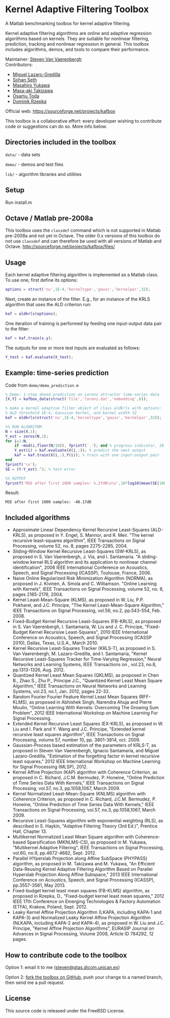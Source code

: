 ﻿Kernel Adaptive Filtering Toolbox
=================================

A Matlab benchmarking toolbox for kernel adaptive filtering. 

Kernel adaptive filtering algorithms are online and adaptive regression algorithms based on kernels. They are suitable for nonlinear filtering, prediction, tracking and nonlinear regression in general. This toolbox includes algorithms, demos, and tools to compare their performance.

Maintainer: [Steven Van Vaerenbergh](http://gtas.unican.es/people/steven)  
Contributors:  
- [Miguel Lazaro-Gredilla](http://www.tsc.uc3m.es/~miguel)  
- [Sohan Seth](http://www.sohanseth.com/)  
- [Masahiro Yukawa](http://www.ykw.elec.keio.ac.jp/yukawa/)  
- [Masa-aki Takizawa](http://www.ykw.elec.keio.ac.jp/member.html)  
- [Osamu Toda](http://www.ykw.elec.keio.ac.jp/member.html)  
- [Dominik Rzepka](http://home.agh.edu.pl/~drzepka/)  

Official web: https://sourceforge.net/projects/kafbox  

This toolbox is a collaborative effort: every developer wishing to contribute code or suggestions can do so. More info below.

Directories included in the toolbox
-----------------------------------
`data/` - data sets

`demo/` - demos and test files

`lib/` - algorithm libraries and utilities

Setup
-----

Run install.m

Octave / Matlab pre-2008a
-------------------------
This toolbox uses the `classdef` command which is not supported in Matlab pre-2008a and not yet in Octave. The older 0.x versions of this toolbox do not use `classdef` and can therefore be used with all versions of Matlab and Octave. http://sourceforge.net/projects/kafbox/files/

Usage
-----
Each kernel adaptive filtering algorithm is implemented as a Matlab class. To use one, first define its options:
```matlab
options = struct('nu',1E-4,'kerneltype','gauss','kernelpar',32);
```
Next, create an instance of the filter. E.g., for an instance of the KRLS algorithm that uses the ALD criterion run:
```matlab
kaf = aldkrls(options);
```
One iteration of training is performed by feeding one input-output data pair to the filter:
```matlab
kaf = kaf.train(x,y);
```
The outputs for one or more test inputs are evaluated as follows:
```matlab
Y_test = kaf.evaluate(X_test);
```

Example: time-series prediction
-------------------------------
Code from `demo/demo_prediction.m`
```matlab
% Demo: 1-step ahead prediction on Lorenz attractor time-series data
[X,Y] = kafbox_data(struct('file','lorenz.dat','embedding',6));

% make a kernel adaptive filter object of class aldkrls with options: 
% ALD threshold 1E-4, Gaussian kernel, and kernel width 32
kaf = aldkrls(struct('nu',1E-4,'kerneltype','gauss','kernelpar',32));

%% RUN ALGORITHM
N = size(X,1);
Y_est = zeros(N,1);
for i=1:N,
    if ~mod(i,floor(N/10)), fprintf('.'); end % progress indicator, 10 dots
    Y_est(i) = kaf.evaluate(X(i,:)); % predict the next output
    kaf = kaf.train(X(i,:),Y(i)); % train with one input-output pair
end
fprintf('\n');
SE = (Y-Y_est).^2; % test error

%% OUTPUT
fprintf('MSE after first 1000 samples: %.2fdB\n\n',10*log10(mean(SE(1001:end))));
```
Result:

    MSE after first 1000 samples: -40.17dB

Included algorithms
-------------------
- Approximate Linear Dependency Kernel Recursive Least-Squares (ALD-KRLS), as proposed in Y. Engel, S. Mannor, and R. Meir. "The kernel recursive least-squares algorithm", IEEE Transactions on Signal Processing, volume 52, no. 8, pages 2275-2285, 2004.
- Sliding-Window Kernel Recursive Least-Squares (SW-KRLS), as proposed in S. Van Vaerenbergh, J. Via, and I. Santamaria. "A sliding-window kernel RLS algorithm and its application to nonlinear channel identification", 2006 IEEE International Conference on Acoustics, Speech, and Signal Processing (ICASSP), Toulouse, France, 2006.
- Naive Online Regularized Risk Minimization Algorithm (NORMA), as proposed in J. Kivinen, A. Smola and C. Williamson. "Online Learning with Kernels", IEEE Transactions on Signal Processing, volume 52, no. 8, pages 2165-2176, 2004.
- Kernel Least-Mean-Square (KLMS), as proposed in W. Liu, P.P. Pokharel, and J.C. Principe, "The Kernel Least-Mean-Square Algorithm," IEEE Transactions on Signal Processing, vol.56, no.2, pp.543-554, Feb. 2008.
- Fixed-Budget Kernel Recursive Least-Squares (FB-KRLS), as proposed in S. Van Vaerenbergh, I. Santamaria, W. Liu and J. C. Principe, "Fixed-Budget Kernel Recursive Least-Squares", 2010 IEEE International Conference on Acoustics, Speech, and Signal Processing (ICASSP 2010), Dallas, Texas, U.S.A., March 2010.
- Kernel Recursive Least-Squares Tracker (KRLS-T), as proposed in S. Van Vaerenbergh, M. Lazaro-Gredilla, and I. Santamaria, "Kernel Recursive Least-Squares Tracker for Time-Varying Regression," Neural Networks and Learning Systems, IEEE Transactions on , vol.23, no.8, pp.1313-1326, Aug. 2012.
- Quantized Kernel Least Mean Squares (QKLMS), as proposed in Chen B., Zhao S., Zhu P., Principe J.C., "Quantized Kernel Least Mean Square Algorithm," IEEE Transactions on Neural Networks and Learning Systems, vol.23, no.1, Jan. 2012, pages 22-32.
- Random Fourier Fourier Feature Kernel Least Mean Squares (RFF-KLMS), as proposed in Abhishek Singh, Narendra Ahuja and Pierre Moulin, "Online Learning With Kernels: Overcoming The Growing Sum Problem", 2012 IEEE International Workshop on Machine Learning For Signal Processing.
- Extended Kernel Recursive Least Squares (EX-KRLS), as proposed in W. Liu and I. Park and Y. Wang and J.C. Principe, "Extended kernel recursive least squares algorithm", IEEE Transactions on Signal Processing, volume 57, number 10, pp. 3801-3814, oct. 2009.
- Gaussian-Process based estimation of the parameters of KRLS-T, as proposed in Steven Van Vaerenbergh, Ignacio Santamaria, and Miguel Lazaro-Gredilla, "Estimation of the forgetting factor in kernel recursive least squares," 2012 IEEE International Workshop on Machine Learning for Signal Processing (MLSP), 2012.
- Kernel Affine Projection (KAP) algorithm with Coherence Criterion, as proposed in C. Richard, J.C.M. Bermudez, P. Honeine, "Online Prediction of Time Series Data With Kernels," IEEE Transactions on Signal Processing, vol.57, no.3, pp.1058,1067, March 2009.
- Kernel Normalized Least-Mean-Square (KNLMS) algorithm with Coherence Criterion, as proposed in C. Richard, J.C.M. Bermudez, P. Honeine, "Online Prediction of Time Series Data With Kernels," IEEE Transactions on Signal Processing, vol.57, no.3, pp.1058,1067, March 2009.
- Recursive Least-Squares algorithm with exponential weighting (RLS), as described in S. Haykin, "Adaptive Filtering Theory (3rd Ed.)", Prentice Hall, Chapter 13.
- Multikernel Normalized Least Mean Square algorithm with Coherence-based Sparsification (MKNLMS-CS), as proposed in M. Yukawa, "Multikernel Adaptive Filtering", IEEE Transactions on Signal Processing, vol.60, no.9, pp.4672-4682, Sept. 2012.
- Parallel HYperslab Projection along Affine SubSpace (PHYPASS) algorithm, as proposed in M. Takizawa and M. Yukawa, "An Efficient Data-Reusing Kernel Adaptive Filtering Algorithm Based on Parallel Hyperslab Projection Along Affine Subspace," 2013 IEEE International Conference on Acoustics, Speech, and Signal Processing (ICASSP), pp.3557-3561, May 2013.
- Fixed-budget kernel least mean squares (FB-KLMS) algorithm, as proposed in Rzepka, D., "Fixed-budget kernel least mean squares," 2012 IEEE 17th Conference on Emerging Technologies & Factory Automation (ETFA), Krakow, Poland, Sept. 2012.
- Leaky Kernel Affine Projection Algorithm (LKAPA, including KAPA-1 and KAPA-3) and Normalized Leaky Kernel Affine Projection Algorithm (NLKAPA, including KAPA-2 and KAPA-4), as proposed in W. Liu and J.C. Principe, "Kernel Affine Projection Algorithms", EURASIP Journal on Advances in Signal Processing, Volume 2008, Article ID 784292, 12 pages.

How to contribute code to the toolbox
-------------------------------------
Option 1: email it to me (steven@gtas.dicom.unican.es)

Option 2: [fork the toolbox on GitHub](https://github.com/steven2358/kafbox), push your change to a named branch, then send me a pull request.

License
-------
This source code is released under the FreeBSD License.
